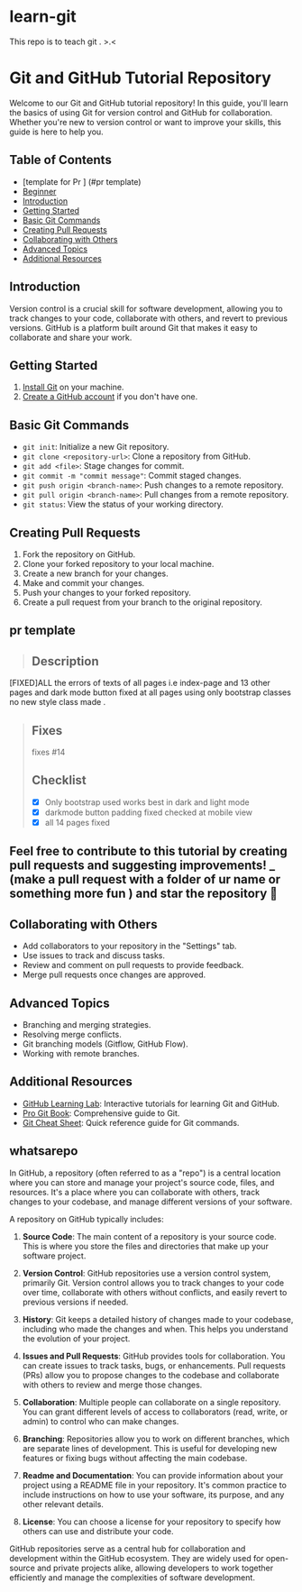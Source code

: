 # learn-git
This repo is to teach git . >.&lt;
# Git and GitHub Tutorial Repository

Welcome to our Git and GitHub tutorial repository! In this guide, you'll learn the basics of using Git for version control and GitHub for collaboration. Whether you're new to version control or want to improve your skills, this guide is here to help you.

## Table of Contents
- [template for Pr ] (#pr template)
- [Beginner](#whatsarepo)
- [Introduction](#introduction)
- [Getting Started](#getting-started)
- [Basic Git Commands](#basic-git-commands)
- [Creating Pull Requests](#creating-pull-requests)
- [Collaborating with Others](#collaborating-with-others)
- [Advanced Topics](#advanced-topics)
- [Additional Resources](#additional-resources)

## Introduction

Version control is a crucial skill for software development, allowing you to track changes to your code, collaborate with others, and revert to previous versions. GitHub is a platform built around Git that makes it easy to collaborate and share your work.

## Getting Started

1. [Install Git](https://git-scm.com/downloads) on your machine.
2. [Create a GitHub account](https://github.com/join) if you don't have one.

## Basic Git Commands

- `git init`: Initialize a new Git repository.
- `git clone <repository-url>`: Clone a repository from GitHub.
- `git add <file>`: Stage changes for commit.
- `git commit -m "commit message"`: Commit staged changes.
- `git push origin <branch-name>`: Push changes to a remote repository.
- `git pull origin <branch-name>`: Pull changes from a remote repository.
- `git status`: View the status of your working directory.

## Creating Pull Requests

1. Fork the repository on GitHub.
2. Clone your forked repository to your local machine.
3. Create a new branch for your changes.
4. Make and commit your changes.
5. Push your changes to your forked repository.
6. Create a pull request from your branch to the original repository.

## pr template

> ## Description
[FIXED]ALL the errors of texts of all pages i.e index-page and 13 other pages and dark mode button fixed at all pages using only bootstrap classes no new style class made . 
> 
> ## Fixes
> fixes #14 
> 
> ## Checklist
> * [x]  Only bootstrap used works best in dark and light mode
> * [x]  darkmode button padding fixed checked at mobile view
> * [x] all 14 pages fixed 
>

## Feel free to contribute to this tutorial by creating pull requests and suggesting improvements! _ (make a pull request with a folder of ur name or something more fun ) and star the repository 🙏

## Collaborating with Others

- Add collaborators to your repository in the "Settings" tab.
- Use issues to track and discuss tasks.
- Review and comment on pull requests to provide feedback.
- Merge pull requests once changes are approved.

## Advanced Topics

- Branching and merging strategies.
- Resolving merge conflicts.
- Git branching models (Gitflow, GitHub Flow).
- Working with remote branches.

## Additional Resources

- [GitHub Learning Lab](https://lab.github.com/): Interactive tutorials for learning Git and GitHub.
- [Pro Git Book](https://git-scm.com/book/en/v2): Comprehensive guide to Git.
- [Git Cheat Sheet](https://education.github.com/git-cheat-sheet-education.pdf): Quick reference guide for Git commands.


## whatsarepo

In GitHub, a repository (often referred to as a "repo") is a central location where you can store and manage your project's source code, files, and resources. It's a place where you can collaborate with others, track changes to your codebase, and manage different versions of your software.

A repository on GitHub typically includes:

1. **Source Code**: The main content of a repository is your source code. This is where you store the files and directories that make up your software project.

2. **Version Control**: GitHub repositories use a version control system, primarily Git. Version control allows you to track changes to your code over time, collaborate with others without conflicts, and easily revert to previous versions if needed.

3. **History**: Git keeps a detailed history of changes made to your codebase, including who made the changes and when. This helps you understand the evolution of your project.

4. **Issues and Pull Requests**: GitHub provides tools for collaboration. You can create issues to track tasks, bugs, or enhancements. Pull requests (PRs) allow you to propose changes to the codebase and collaborate with others to review and merge those changes.

5. **Collaboration**: Multiple people can collaborate on a single repository. You can grant different levels of access to collaborators (read, write, or admin) to control who can make changes.

6. **Branching**: Repositories allow you to work on different branches, which are separate lines of development. This is useful for developing new features or fixing bugs without affecting the main codebase.

7. **Readme and Documentation**: You can provide information about your project using a README file in your repository. It's common practice to include instructions on how to use your software, its purpose, and any other relevant details.

8. **License**: You can choose a license for your repository to specify how others can use and distribute your code.

GitHub repositories serve as a central hub for collaboration and development within the GitHub ecosystem. They are widely used for open-source and private projects alike, allowing developers to work together efficiently and manage the complexities of software development.

